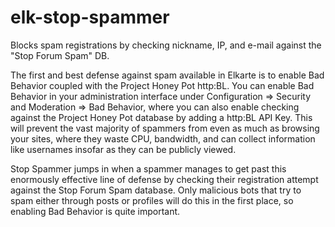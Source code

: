 # elk-stop-spammer
Blocks spam registrations by checking nickname, IP, and e-mail against the "Stop Forum Spam" DB.

The first and best defense against spam available in Elkarte is to enable Bad Behavior coupled with the Project Honey Pot http:BL. You can enable Bad Behavior in your administration interface under Configuration ⇒ Security and Moderation ⇒ Bad Behavior, where you can also enable checking against the Project Honey Pot database by adding a http:BL API Key. This will prevent the vast majority of spammers from even as much as browsing your sites, where they waste CPU, bandwidth, and can collect information like usernames insofar as they can be publicly viewed.

Stop Spammer jumps in when a spammer manages to get past this enormously effective line of defense by checking their registration attempt against the Stop Forum Spam database. Only malicious bots that try to spam either through posts or profiles will do this in the first place, so enabling Bad Behavior is quite important.
